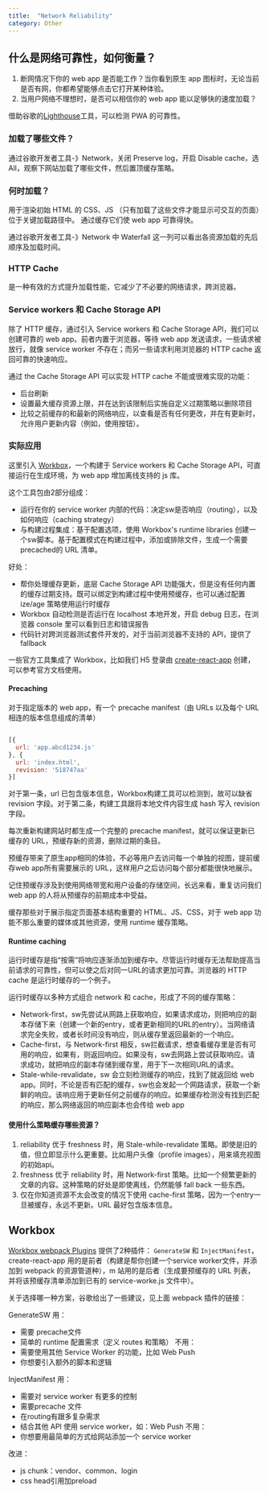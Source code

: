 ```yaml
---
title:  "Network Reliability"
category: Other
---
```

## 什么是网络可靠性，如何衡量？

1. 断网情况下你的 web app 是否能工作？当你看到原生 app 图标时，无论当前是否有网，你都希望能够点击它打开某种体验。
2. 当用户网络不理想时，是否可以相信你的 web app 能以足够快的速度加载？

借助谷歌的[Lighthouse](https://developers.google.com/web/tools/lighthouse/)工具，可以检测 PWA 的可靠性。

### 加载了哪些文件？

通过谷歌开发者工具-》Network，关闭  Preserve log，开启 Disable cache，选 All，观察下网站加载了哪些文件，然后置顶缓存策略。

### 何时加载？

用于渲染初始 HTML 的 CSS、JS （只有加载了这些文件才能显示可交互的页面）位于关键加载路径中。 通过缓存它们使 web app 可靠得快。

通过谷歌开发者工具-》Network 中 Waterfall 这一列可以看出各资源加载的先后顺序及加载时间。

<!--more-->

### HTTP Cache

是一种有效的方式提升加载性能，它减少了不必要的网络请求，跨浏览器。

### Service workers 和 Cache Storage API

除了 HTTP 缓存，通过引入 Service workers 和 Cache Storage API，我们可以创建可靠的 web app。前者内置于浏览器，等待 web app 发送请求，一些请求被放行，就像 service worker 不存在；而另一些请求利用浏览器的 HTTP cache 返回可靠的快速响应。

通过 the Cache Storage API 可以实现 HTTP cache 不能或很难实现的功能：

+ 后台刷新
+ 设置最大缓存资源上限，并在达到该限制后实施自定义过期策略以删除项目
+ 比较之前缓存的和最新的网络响应，以查看是否有任何更改，并在有更新时，允许用户更新内容（例如，使用按钮）。

### 实际应用

这里引入 [Workbox](https://developers.google.com/web/tools/workbox/)，一个构建于 Service workers 和 Cache Storage API，可直接运行在生成环境，为 web app 增加离线支持的 js 库。

这个工具包由2部分组成：

+ 运行在你的 service worker 内部的代码：决定sw是否响应（routing），以及如何响应（caching strategy）
+ 与构建过程集成：基于配置选项，使用 Workbox's runtime libraries 创建一个sw脚本。基于配置模式在构建过程中，添加或排除文件，生成一个需要 precached的 URL 清单。

好处：

+ 帮你处理缓存更新，底层 Cache Storage API 功能强大，但是没有任何内置的缓存过期支持。既可以绑定到构建过程中使用预缓存，也可以通过配置 ize/age 策略使用运行时缓存
+ Workbox 自动检测是否运行在 localhost 本地开发，开启 debug 日志，在浏览器 console 里可以看到日志和错误报告
+ 代码针对跨浏览器测试套件开发的，对于当前浏览器不支持的 API，提供了 fallback

一些官方工具集成了 Workbox，比如我们 H5 登录由 [create-react-app](https://create-react-app.dev/docs/making-a-progressive-web-app/) 创建，可以参考官方文档使用。

#### Precaching
 
对于指定版本的 web app，有一个 precache manifest（由 URLs 以及每个 URL 相连的版本信息组成的清单）

```js

[{
  url: 'app.abcd1234.js'
}, {
  url: 'index.html',
  revision: '518747aa'
}]
```

对于第一条，url 已包含版本信息，Workbox构建工具可以检测到，故可以缺省 revision 字段。对于第二条，构建工具跟将本地文件内容生成 hash 写入 revision字段。

每次重新构建网站时都生成一个完整的 precache manifest，就可以保证更新已缓存的 URL，预缓存新的资源，删除过期的条目。

预缓存带来了原生app相同的体验，不必等用户去访问每一个单独的视图，提前缓存web app所有需要展示的 URL，这样用户之后访问每个部分都能很快地展示。

记住预缓存涉及到使用网络带宽和用户设备的存储空间，长远来看，重复访问我们 web app 的人将从预缓存的前期成本中受益。

缓存那些对于展示指定页面基本结构重要的 HTML、JS、CSS，对于 web app 功能不那么重要的媒体或其他资源，使用 runtime 缓存策略。

#### Runtime caching

运行时缓存是指“按需”将响应逐渐添加到缓存中。尽管运行时缓存无法帮助提高当前请求的可靠性，但可以使之后对同一URL的请求更加可靠。浏览器的 HTTP cache 是运行时缓存的一个例子。

运行时缓存以多种方式组合 network 和 cache，形成了不同的缓存策略：

+ Network-first，sw先尝试从网路上获取响应，如果请求成功，则把响应的副本存储下来（创建一个新的entry，或者更新相同的URL的entry）。当网络请求完全失败，或者长时间没有响应，则从缓存里返回最新的一个响应。
+ Cache-first，与 Network-first 相反，sw拦截请求，想查看缓存里是否有可用的响应，如果有，则返回响应。如果没有，sw去网路上尝试获取响应。请求成功，就把响应的副本存储到缓存里，用于下一次相同URL的请求。
+ Stale-while-revalidate，sw 会立刻检测缓存的响应，找到了就返回给 web app。同时，不论是否有匹配的缓存，sw也会发起一个网路请求，获取一个新鲜的响应。该响应用于更新任何之前缓存的响应。如果缓存检测没有找到匹配的响应，那么网络返回的响应副本也会传给 web app

#### 使用什么策略缓存哪些资源？

1. reliability 优于 freshness 时，用 Stale-while-revalidate 策略。即使是旧的值，但立即显示什么更重要。比如用户头像（profile images），用来填充视图的初始api。
2. freshness 优于 reliability 时，用 Network-first 策略。比如一个频繁更新的文章的内容。这种策略的好处是即使离线，仍然能够 fall back 一些东西。
3. 仅在你知道资源不太会改变的情况下使用 cache-first 策略，因为一个entry一旦被缓存，永远不更新。URL 最好包含版本信息。

## Workbox

[Workbox webpack Plugins](https://developers.google.com/web/tools/workbox/modules/workbox-webpack-plugin) 提供了2种插件： `GenerateSW` 和 `InjectManifest`，create-react-app 用的是前者（构建是帮你创建一个service worker文件，并添加到 webpack 的资源管道种），m 站用的是后者（生成要预缓存的 URL 列表，并将该预缓存清单添加到已有的 service-worke.js 文件中）。

关于选择哪一种方案，谷歌给出了一些建议，见上面 webpack 插件的链接：

GenerateSW
用：
- 需要 precache文件
- 简单的 runtime 配置需求（定义 routes 和策略）
不用：
- 需要使用其他 Service Worker 的功能，比如 Web Push
- 你想要引入额外的脚本和逻辑

InjectManifest
用：
- 需要对 service worker 有更多的控制
- 需要precache 文件
- 在routing有跟多复杂需求
- 结合其他 API 使用 service worker，如：Web Push
不用：
- 你想要用最简单的方式给网站添加一个 service worker

改进：
+ js chunk：vendor、common、login
+ css head引用加preload
